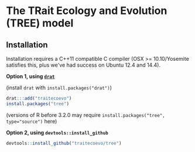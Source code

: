 # The TRait Ecology and Evolution (TREE) model

## Installation

Installation requires a C++11 compatible C compiler (OSX >= 10.10/Yosemite satisfies this, plus we've had success on Ubuntu 12.4 and 14.4).

**Option 1, using [`drat`](https://github.com/eddelbuettel/drat)**

(install `drat` with `install.packages("drat")`)

```r
drat:::add("traitecoevo")
install.packages("tree")
```

(versions of R before 3.2.0 may require `install.packages("tree", type="source")` here)

**Option 2, using `devtools::install_github`**

```r
devtools::install_github("traitecoevo/tree")
```
